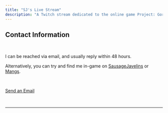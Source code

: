 ```yaml
---
title: "SJ's Live Stream"
description: "A Twitch stream dedicated to the online game Project: Gorgon"
---
```


## Contact Information

<br>

<p class="contact">I can be reached via email, and usually reply within 48 hours.</p>

<p class="contact">Alternatively, you can try and find me in-game on <u>SausageJavelins</u> or <u>Mangs</u>.</p>

<br>

<p class="contact"><a href="mailto:sj@sjslive.stream">Send an Email</a></p>

<br>

---

